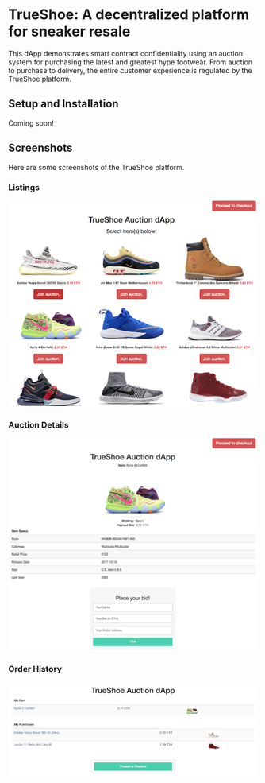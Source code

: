 # TrueShoe: A decentralized platform for sneaker resale

This dApp demonstrates smart contract confidentiality using an auction system for purchasing the latest and greatest hype footwear. From auction to purchase to delivery, the entire customer experience is regulated by the TrueShoe platform.

## Setup and Installation

Coming soon!

## Screenshots

Here are some screenshots of the TrueShoe platform.

### Listings

![Alt text](images/dapp.png)

### Auction Details
![Alt text](images/auction.png)

### Order History
![Alt text](images/dapp_purchases.png)
